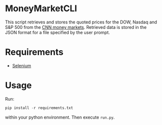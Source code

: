 # MoneyMarketCLI

This script retrieves and stores the quoted prices for the DOW, Nasdaq and S&P 500 from the [CNN money markets](https://money.cnn.com/data/markets/). Retrieved data is stored in the JSON format for a file specified by the user prompt.

# Requirements

* [Selenium](https://selenium-python.readthedocs.io/installation.html)

# Usage

Run:

```python
pip install -r requirements.txt
```


within your python environment. Then execute `run.py`.
